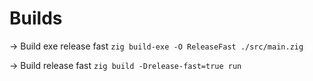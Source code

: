 # Builds

-> Build exe release fast ```zig build-exe -O ReleaseFast ./src/main.zig```

-> Build release fast ```zig build -Drelease-fast=true run```
